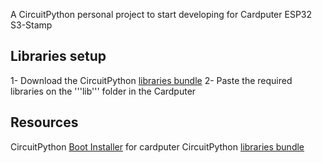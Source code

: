 A CircuitPython personal project to start developing for Cardputer ESP32 S3-Stamp

## Libraries setup

1- Download the CircuitPython [libraries bundle](https://circuitpython.org/libraries)
2- Paste the required libraries on the '''lib''' folder in the Cardputer 

## Resources

CircuitPython [Boot Installer](https://circuitpython.org/board/m5stack_cardputer/) for cardputer
CircuitPython [libraries bundle](https://circuitpython.org/libraries)